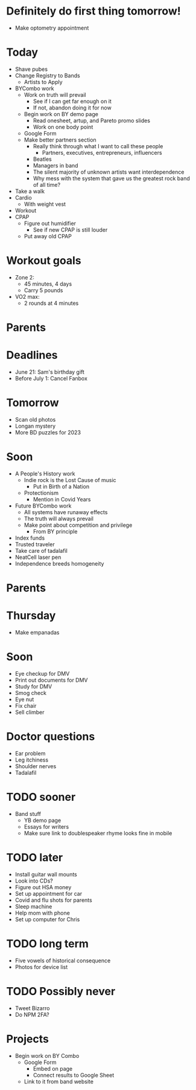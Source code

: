 # Definitely do first thing tomorrow!
* Make optometry appointment

# Today
* Shave pubes
* Change Registry to Bands
    * Artists to Apply
* BYCombo work
    * Work on truth will prevail
        * See if I can get far enough on it
        * If not, abandon doing it for now
    * Begin work on BY demo page
        * Read onesheet, artup, and Pareto promo slides
        * Work on one body point
    * Google Form
    * Make better partners section
        * Really think through what I want to call these people
            * Partners, executives, entrepreneurs, influencers
        * Beatles
        * Managers in band
        * The silent majority of unknown artists want interdependence
        * Why mess with the system that gave us the greatest rock band of all time?
* Take a walk
* Cardio
    * With weight vest
* Workout
* CPAP
    * Figure out humidifier
        * See if new CPAP is still louder
    * Put away old CPAP

# Workout goals
* Zone 2:
    * 45 minutes, 4 days
    * Carry 5 pounds
* VO2 max:
    * 2 rounds at 4 minutes

# Parents

# Deadlines
* June 21: Sam's birthday gift
* Before July 1: Cancel Fanbox

# Tomorrow
* Scan old photos
* Longan mystery
* More BD puzzles for 2023

# Soon
* A People's History work
    * Indie rock is the Lost Cause of music
        * Put in Birth of a Nation
    * Protectionism
        * Mention in Covid Years
* Future BYCombo work
    * All systems have runaway effects
    * The truth will always prevail
    * Make point about competition and privilege
        * From BY principle
* Index funds
* Trusted traveler
* Take care of tadalafil
* NeatCell laser pen
* Independence breeds homogeneity

# Parents

# Thursday
* Make empanadas

# Soon
* Eye checkup for DMV
* Print out documents for DMV
* Study for DMV
* Smog check
* Eye nut
* Fix chair
* Sell climber

# Doctor questions
* Ear problem
* Leg itchiness
* Shoulder nerves
* Tadalafil

# TODO sooner
* Band stuff
    * YB demo page
    * Essays for writers
    * Make sure link to doublespeaker rhyme looks fine in mobile

# TODO later
* Install guitar wall mounts
* Look into CDs?
* Figure out HSA money
* Set up appointment for car
* Covid and flu shots for parents
* Sleep machine
* Help mom with phone
* Set up computer for Chris

# TODO long term
* Five vowels of historical consequence
* Photos for device list

# TODO Possibly never
* Tweet Bizarro
* Do NPM 2FA?

# Projects
* Begin work on BY Combo
    * Google Form
        * Embed on page
        * Connect results to Google Sheet
    * Link to it from band website